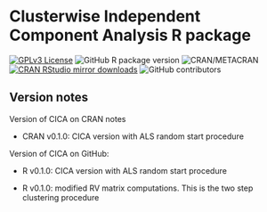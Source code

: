 # Clusterwise Independent Component Analysis R package

[![GPLv3 License](https://img.shields.io/badge/License-GPL%20v3-yellow.svg)](https://opensource.org/licenses/) ![GitHub R package version](https://img.shields.io/github/r-package/v/jeffreydurieux/CICA) ![CRAN/METACRAN](https://img.shields.io/cran/v/CICA) [![CRAN RStudio mirror downloads](https://cranlogs.r-pkg.org/badges/grand-total/CICA?color=blue)](https://r-pkg.org/pkg/CICA) ![GitHub contributors](https://img.shields.io/github/contributors/jeffreydurieux/CICA)

## Version notes

Version of CICA on CRAN notes

-   CRAN v0.1.0: CICA version with ALS random start procedure

Version of CICA on GitHub:

-   R v0.1.0: CICA version with ALS random start procedure

-   R v0.1.0: modified RV matrix computations. This is the two step clustering procedure
